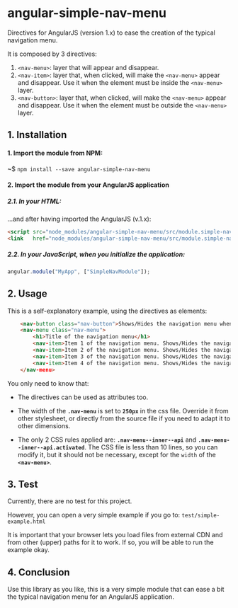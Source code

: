 # angular-simple-nav-menu

Directives for AngularJS (version 1.x) to ease the creation of the typical navigation menu.

It is composed by 3 directives:

1.  `<nav-menu>`: layer that will appear and disappear.
2.  `<nav-item>`: layer that, when clicked, will make the `<nav-menu>` appear and disappear. Use it when the element must be inside the `<nav-menu>` layer.
3.  `<nav-button>`: layer that, when clicked, will make the `<nav-menu>` appear and disappear. Use it when the element must be outside the `<nav-menu>` layer.

## 1. Installation

#### 1. Import the module from NPM:

~$ `npm install --save angular-simple-nav-menu`

#### 2. Import the module from your AngularJS application

##### 2.1. In your HTML:

...and after having imported the AngularJS (v.1.x):

```html
<script src="node_modules/angular-simple-nav-menu/src/module.simple-nav-menu.js"></script>
<link   href="node_modules/angular-simple-nav-menu/src/module.simple-nav-menu.css" rel="stylesheet" type="text/css" />
```

##### 2.2. In your JavaScript, when you initialize the application:

```js
angular.module("MyApp", ["SimpleNavModule"]);
```

## 2. Usage

This is a self-explanatory example, using the directives as elements:

```html
	<nav-button class="nav-button">Shows/Hides the navigation menu when it is clicked.</nav-button>
	<nav-menu class="nav-menu">
		<h1>Title of the navigation menu</h1>
		<nav-item>Item 1 of the navigation menu. Shows/Hides the navigation menu when it is clicked.</nav-item>
		<nav-item>Item 2 of the navigation menu. Shows/Hides the navigation menu when it is clicked.</nav-item>
		<nav-item>Item 3 of the navigation menu. Shows/Hides the navigation menu when it is clicked.</nav-item>
		<nav-item>Item 4 of the navigation menu. Shows/Hides the navigation menu when it is clicked.</nav-item>
	</nav-menu>
```

You only need to know that:

* The directives can be used as attributes too.

* The width of the **`.nav-menu`** is set to **`250px`** in the css file. Override it from other stylesheet, or directly from the source file if you need to adapt it to other dimensions.

* The only 2 CSS rules applied are: **`.nav-menu--inner--api`** and **`.nav-menu--inner--api.activated`**. The CSS file is less than 10 lines, so you can modify it, but it should not be necessary, except for the `width` of the **`<nav-menu>`**.

## 3. Test

Currently, there are no test for this project.

However, you can open a very simple example if you go to: `test/simple-example.html`

It is important that your browser lets you load files from external CDN and from other (upper) paths for it to work. If so, you will be able to run the example okay.

## 4. Conclusion

Use this library as you like, this is a very simple module that can ease a bit the typical navigation menu for an AngularJS application.
